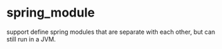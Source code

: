 # spring_module
support define spring modules that are separate with each other, but can still run in a JVM. 
